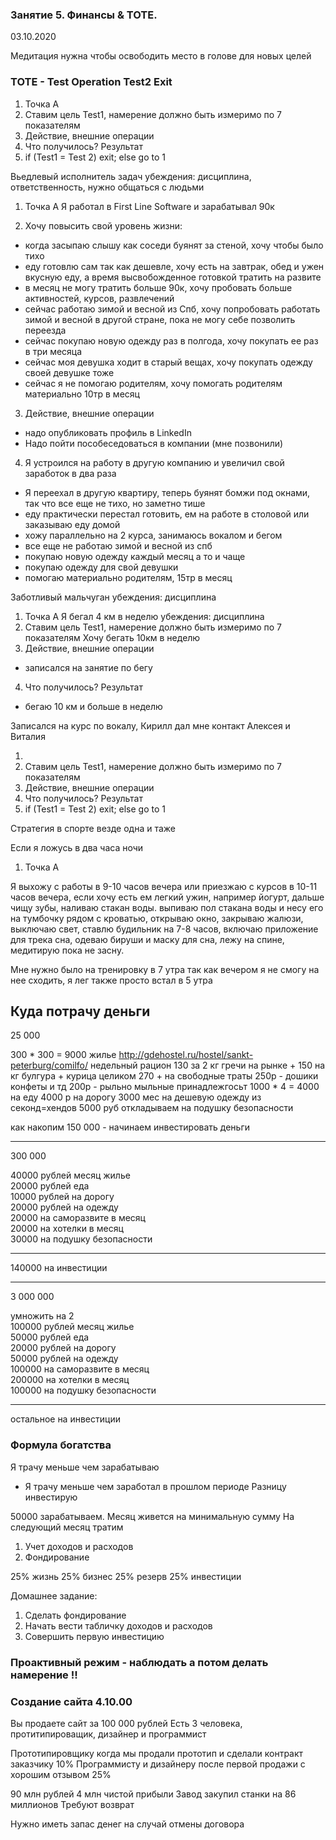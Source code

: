 ### Занятие 5. Финансы & TOTE.
03.10.2020

Медитация нужна чтобы освободить место в голове для новых целей

### TOTE - Test Operation Test2 Exit

1. Точка A
2. Ставим цель Test1, намерение должно быть измеримо по 7 показателям
3. Действие, внешние операции
4. Что получилось? Результат
5. if (Test1 = Test 2) exit; else go to 1

Вьедлевый исполнитель задач
убеждения: дисциплина, ответственность, нужно общаться с людьми
1. Точка A
Я работал в First Line Software и зарабатывал 90к

2. Хочу повысить свой уровень жизни:
- когда засыпаю слышу как соседи буянят за стеной, хочу чтобы было тихо
- еду готовлю сам так как дешевле, хочу есть на завтрак, обед и ужен вкусную еду, а время высвобожденное готовкой тратить на развите
- в месяц не могу тратить больше 90к, хочу пробовать больше активностей, курсов, развлечений
- сейчас работаю зимой и весной из Спб, хочу попробовать работать зимой и весной в другой стране, пока не могу себе позволить переезда
- сейчас покупаю новую одежду раз в полгода, хочу покупать ее раз в три месяца
- сейчас моя девушка ходит в старый вещах, хочу покупать одежду своей девушке тоже
- сейчас я не помогаю родителям, хочу помогать родителям материально 10тр в месяц

3. Действие, внешние операции
- надо опубликовать профиль в LinkedIn
- Надо пойти пособеседоваться в компании (мне позвонили)

4. Я устроился на работу в другую компанию и увеличил свой заработок в два раза
- Я переехал в другую квартиру, теперь буянят бомжи под окнами, так что все еще не тихо, но заметно тише
- еду практически перестал готовить, ем на работе в столовой или заказываю еду домой
- хожу параллельно на 2 курса, занимаюсь вокалом и бегом
- все еще не работаю зимой и весной из спб
- покупаю новую одежду каждый месяц а то и чаще
- покупаю одежду для свой девушки
- помогаю материально родителям, 15тр в месяц

Заботливый мальчуган
убеждения: дисциплина
1. Точка A
Я бегал 4 км в неделю
убеждения: дисциплина
2. Ставим цель Test1, намерение должно быть измеримо по 7 показателям
Хочу бегать 10км в неделю
3. Действие, внешние операции
- записался на занятие по бегу
4. Что получилось? Результат
- бегаю 10 км и больше в неделю

Записался на курс по вокалу, Кирилл дал мне контакт Алексея и Виталия

1. 
2. Ставим цель Test1, намерение должно быть измеримо по 7 показателям
3. Действие, внешние операции
4. Что получилось? Результат
5. if (Test1 = Test 2) exit; else go to 1


Стратегия в спорте везде одна и таже 

Если я ложусь в два часа ночи 
1. Точка A

Я выхожу с работы в 9-10 часов вечера или приезжаю с курсов в 10-11 часов вечера,
если хочу есть ем легкий ужин, например йогурт, дальше чищу зубы, наливаю стакан воды.
выпиваю пол стакана воды и несу его на тумбочку рядом с кроватью, открываю окно, закрываю жалюзи, выключаю свет,
ставлю будильник на 7-8 часов, включаю приложение для трека сна, одеваю бируши и маску для сна,
лежу на спине, медитирую пока не засну.

Мне нужно было на тренировку в 7 утра так как вечером я не смогу на нее сходить, я лег также просто встал в 5 утра

Куда потрачу деньги
-----------
25 000

300 * 300 = 9000 жилье http://gdehostel.ru/hostel/sankt-peterburg/comilfo/
недельный рацион 130 за 2 кг гречи на рынке + 150 на кг булгура + курица целиком 270 + на свободные траты 250р - дошики конфеты и тд
200р - рыльно мыльные принадлежгосьт
1000 * 4 = 4000 на еду
4000 р на дорогу
3000 мес на дешевую одежду из секонд=хендов
5000 руб откладываем на подушку безопасности

как накопим 150 000 - начинаем инвестировать деньги

-------

300 000  

40000 рублей месяц жилье  
20000 рублей еда  
10000 рублей на дорогу  
20000 рублей на одежду  
20000 на саморазвите в месяц  
20000 на хотелки в месяц  
30000 на подушку безопасности  

-------

140000 на инвестиции

--------

3 000 000

умножить на 2    
100000 рублей месяц жилье  
50000 рублей еда  
20000 рублей на дорогу  
50000 рублей на одежду  
100000 на саморазвите в месяц  
200000 на хотелки в месяц  
100000 на подушку безопасности  

------
остальное на инвестиции

### Формула богатства
Я трачу меньше чем зарабатываю

- Я трачу меньше чем заработал в прошлом периоде
Разницу инвестирую

50000 зарабатываем.
Месяц живется на минимальную сумму
На следующий месяц тратим 

1. Учет доходов и расходов
2. Фондирование 

25% жизнь
25% бизнес
25% резерв
25% инвестиции

Домашнее задание:
1. Сделать фондирование
2. Начать вести табличку доходов и расходов
3. Совершить первую инвестицию


### Проактивный режим - наблюдать а потом делать намерение !!

### Создание сайта 4.10.00
Вы продаете сайт за 100 000 рублей
Есть 3 человека, протитипироващик, дизайнер и программист

Прототипировщику когда мы продали прототип и сделали контракт заказчику 10%
Программисту и дизайнеру после первой продажи с хорошим отзывом 25%

90 млн рублей 4 млн чистой прибыли
Завод закупил станки на 86 миллионов
Требуют возврат 

Нужно иметь запас денег на случай отмены договора


